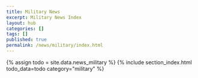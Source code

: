 ```yaml
---
title: Military News
excerpt: Military News Index
layout: hub
categories: []
tags: []
published: true
permalink: /news/military/index.html
---
```


{% assign todo = site.data.news_military %}
{% include section_index.html todo_data=todo category="military" %}
